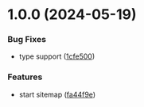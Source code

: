 # 1.0.0 (2024-05-19)


### Bug Fixes

* type support ([1cfe500](https://github.com/jl917/rspress-plugin-sitemap/commit/1cfe500569b70adef0b0e8608d4d4c640ca48489))


### Features

* start sitemap ([fa44f9e](https://github.com/jl917/rspress-plugin-sitemap/commit/fa44f9e53a171cc7dfa2276b4d11695f36244a56))
